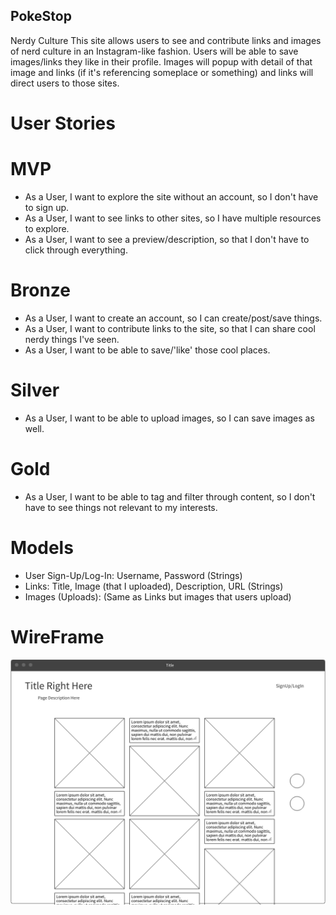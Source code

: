 ## PokeStop 
Nerdy Culture
This site allows users to see and contribute links and images of nerd culture in an Instagram-like fashion. Users will be able to save images/links they like in their profile. Images will popup with detail of that image and links (if it's referencing someplace or something) and links will direct users to those sites. 

# User Stories

# MVP
* As a User, I want to explore the site without an account, so I don't have to sign up.
* As a User, I want to see links to other sites, so I have multiple resources to explore.
* As a User, I want to see a preview/description, so that I don't have to click through everything.

# Bronze
* As a User, I want to create an account, so I can create/post/save things.
* As a User, I want to contribute links to the site, so that I can share cool nerdy things I've seen.
* As a User, I want to be able to save/'like' those cool places.

# Silver 
* As a User, I want to be able to upload images, so I can save images as well.

# Gold
* As a User, I want to be able to tag and filter through content, so I don't have to see things not relevant to my interests.

# Models
  - User Sign-Up/Log-In: Username, Password (Strings)
  - Links: Title, Image (that I uploaded), Description, URL (Strings)
  - Images (Uploads): (Same as Links but images that users upload)

# WireFrame
![alt text](image.png)